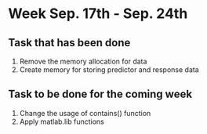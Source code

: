 # Week Sep. 17th - Sep. 24th
## Task that has been done
1. Remove the memory allocation for data
2. Create memory for storing predictor and response data
## Task to be done for the coming week
1. Change the usage of contains() function 
2. Apply matlab.lib functions
